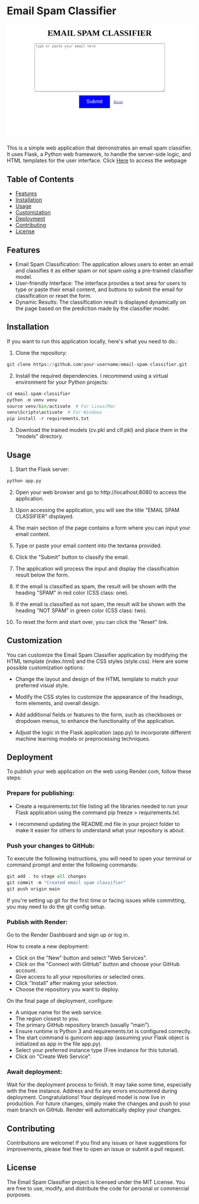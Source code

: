 # Email Spam Classifier

![Homepge](/Screenshots/Homepage.png)

This is a simple web application that demonstrates an email spam classifier. It uses Flask, a Python web framework, to handle the server-side logic, and HTML templates for the user interface. 
Click [Here](https://email-spam-classifier-72ai.onrender.com) to access the webpage

## Table of Contents

- [Features](#feature)
- [Installation](#installation)
- [Usage](#usage)
- [Customization](#customization)
- [Deployment](#deployment)
- [Contributing](#contributing)
- [License](#lLicense)

## Features

- Email Spam Classification: The application allows users to enter an email and classifies it as either spam or not spam using a pre-trained classifier model.
- User-friendly Interface: The interface provides a text area for users to type or paste their email content, and buttons to submit the email for classification or reset the form.
- Dynamic Results: The classification result is displayed dynamically on the page based on the prediction made by the classifier model.

## Installation

If you want to run this application locally, here's what you need to do.:

1. Clone the repository:

```python
git clone https://github.com/your-username/email-spam-classifier.git
```

2. Install the required dependencies. I recommend using a virtual environment for your Python projects:

```python
cd email-spam-classifier
python -m venv venv
source venv/bin/activate  # For Linux/Mac
venv\Scripts\activate  # For Windows
pip install -r requirements.txt
```

3. Download the trained models (cv.pkl and clf.pkl) and place them in the "models" directory.

## Usage

1. Start the Flask server:

```python
python app.py
```

2. Open your web browser and go to http://localhost:8080 to access the application.

3. Upon accessing the application, you will see the title "EMAIL SPAM CLASSIFIER" displayed.

4. The main section of the page contains a form where you can input your email content.

5. Type or paste your email content into the textarea provided.

6. Click the "Submit" button to classify the email.

7. The application will process the input and display the classification result below the form.

8. If the email is classified as spam, the result will be shown with the heading "SPAM" in red color (CSS class: one).

9. If the email is classified as not spam, the result will be shown with the heading "NOT SPAM" in green color (CSS class: two).

10. To reset the form and start over, you can click the "Reset" link.

## Customization

You can customize the Email Spam Classifier application by modifying the HTML template (index.html) and the CSS styles (style.css). Here are some possible customization options:

- Change the layout and design of the HTML template to match your preferred visual style.

- Modify the CSS styles to customize the appearance of the headings, form elements, and overall design.

- Add additional fields or features to the form, such as checkboxes or dropdown menus, to enhance the functionality of the application.

- Adjust the logic in the Flask application (app.py) to incorporate different machine learning models or preprocessing techniques.

## Deployment

To publish your web application on the web using Render.com, follow these steps:

### Prepare for publishing:

- Create a requirements.txt file listing all the libraries needed to run your Flask application using the command pip freeze > requirements.txt.

- I recommend updating the README.md file in your project folder to make it easier for others to understand what your repository is about.

### Push your changes to GitHub:

To execute the following instructions, you will need to open your terminal or command prompt and enter the following commands:

```python
git add . to stage all changes
git commit -m "Created email spam classifier"
git push origin main
```

If you're setting up git for the first time or facing issues while committing, you may need to do the git config setup.

### Publish with Render:

Go to the Render Dashboard and sign up or log in.

How to create a new deployment:
- Click on the "New" button and select "Web Services".
- Click on the "Connect with GitHub" button and choose your GitHub account.
- Give access to all your repositories or selected ones.
- Click "Install" after making your selection.
- Choose the repository you want to deploy.

On the final page of deployment, configure:

- A unique name for the web service.
- The region closest to you.
- The primary GitHub repository branch (usually "main").
- Ensure runtime is Python 3 and requirements.txt is configured correctly.
- The start command is gunicorn app:app (assuming your Flask object is initialized as app in the file app.py).
- Select your preferred instance type (Free instance for this tutorial).
- Click on "Create Web Service".

### Await deployment:

Wait for the deployment process to finish. It may take some time, especially with the free instance.
Address and fix any errors encountered during deployment.
Congratulations! Your deployed model is now live in production. For future changes, simply make the changes and push to your main branch on GitHub. Render will automatically deploy your changes.

## Contributing

Contributions are welcome! If you find any issues or have suggestions for improvements, please feel free to open an issue or submit a pull request.

## License
The Email Spam Classifier project is licensed under the MIT License. You are free to use, modify, and distribute the code for personal or commercial purposes.